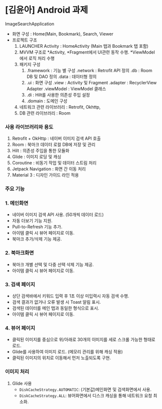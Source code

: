 # [김윤아] Android 과제
ImageSearchApplication
- 화면 구성 : Home(Main, Bookmark), Search, Viewer
- 프로젝트 구조
  1. LAUNCHER Activity : HomeActivity (Main 탭과 Bookmark 탭 포함)
  2. MVVM 구조로 *Activity, *Fragment에서 UI관련 동작 수행. *ViewModel에서 로직 처리 수행
  3. 패키지 구성
     1. .framework : 기능 별 구성
            .network : Retrofit API 정의
            .db : Room DB 및 DAO 정의
            .data : 데이터형 정의 
     2. .ui : 화면 구성
            .view : Activity 및 Fragment
            .adapter : RecyclerView Adapter
            .viewModel : ViewModel 클래스
     3. .di : Hilt를 사용한 의존성 주입 설정
     4. .domain : 도메인 구성
  4. 네트워크 관련 라이브러리 : Retrofit, Okhttp,
  5. DB 관련 라이브러리 : Room
  

### 사용 라이브러리와 용도
1. Retrofit + OkHttp : 네이버 이미지 검색 API 호출
2. Room : 북마크 데이터 로컬 DB에 저장 및 관리
3. Hilt : 의존성 주입을 통한 모듈화
4. Glide : 이미지 로딩 및 캐싱
5. Coroutine : 비동기 작업 및 데이터 스트림 처리
6. Jetpack Navigation : 화면 간 이동 처리
7. Material 3 : 디자인 가이드 라인 적용


### 주요 기능
### **1. 메인화면**
- 네이버 이미지 검색 API 사용. (50개씩 데이터 로드)
- 자동 더보기 기능 지원.
- Pull-to-Refresh 기능 추가.
- 아이템 클릭 시 뷰어 페이지로 이동.
- 북마크 추가/삭제 기능 제공.

### **2. 북마크화면**
- 북마크 개별 선택 및 다중 선택 삭제 기능 제공.
- 아이템 클릭 시 뷰어 페이지로 이동.

### **3. 검색 페이지**
- 상단 검색바에서 키워드 입력 후 1초 이상 미입력시 자동 검색 수행.
- 검색 결과가 없거나 오류 발생 시 Toast 알림 표시.
- 검색된 데이터를 메인 탭과 동일한 형식으로 표시.
- 아이템 클릭 시 뷰어 페이지로 이동.

### **4. 뷰어 페이지**
- 클릭된 이미지를 중심으로 위/아래로 30개의 이미지를 세로 스크롤 가능한 형태로 로드.
- Glide를 사용하여 이미지 로드. (메모리 관리를 위해 캐싱 적용)
- 클릭된 이미지의 위치로 이동해서 먼저 노출되도록 구현.


### 이미지 처리
1. Glide 사용
    - `DiskCacheStrategy.AUTOMATIC`: (기본값)메인화면 및 검색화면에서 사용.
    - `DiskCacheStrategy.ALL`: 뷰어화면에서 디스크 캐싱을 통해 네트워크 요청 최소화.
